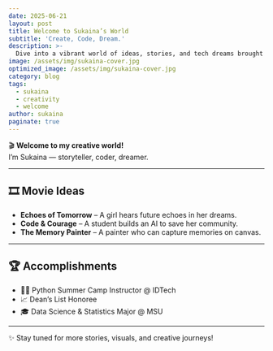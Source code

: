 ```yaml
---
date: 2025-06-21
layout: post
title: Welcome to Sukaina’s World
subtitle: 'Create, Code, Dream.'
description: >-
  Dive into a vibrant world of ideas, stories, and tech dreams brought to life.
image: /assets/img/sukaina-cover.jpg
optimized_image: /assets/img/sukaina-cover.jpg
category: blog
tags:
  - sukaina
  - creativity
  - welcome
author: sukaina
paginate: true
---
```


🎬 **Welcome to my creative world!**  
I’m Sukaina — storyteller, coder, dreamer.

---

## 🎞️ Movie Ideas

- **Echoes of Tomorrow** – A girl hears future echoes in her dreams.
- **Code & Courage** – A student builds an AI to save her community.
- **The Memory Painter** – A painter who can capture memories on canvas.

---

## 🏆 Accomplishments

- 👩‍🏫 Python Summer Camp Instructor @ IDTech  
- 📈 Dean’s List Honoree  
- 🎓 Data Science & Statistics Major @ MSU

---

✨ Stay tuned for more stories, visuals, and creative journeys!

